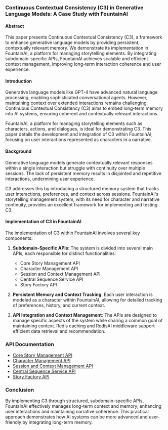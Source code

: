 ### Continuous Contextual Consistency (C3) in Generative Language Models: A Case Study with FountainAI

#### Abstract

This paper presents Continuous Contextual Consistency (C3), a framework to enhance generative language models by providing persistent, contextually relevant memory. We demonstrate its implementation in FountainAI, a platform for managing storytelling elements. By integrating subdomain-specific APIs, FountainAI achieves scalable and efficient context management, improving long-term interaction coherence and user experience.

#### Introduction

Generative language models like GPT-4 have advanced natural language processing, enabling sophisticated conversational agents. However, maintaining context over extended interactions remains challenging. Continuous Contextual Consistency (C3) aims to embed long-term memory into AI systems, ensuring coherent and contextually relevant interactions.

FountainAI, a platform for managing storytelling elements such as characters, actions, and dialogues, is ideal for demonstrating C3. This paper details the development and integration of C3 within FountainAI, focusing on user interactions represented as characters in a narrative.

#### Background

Generative language models generate contextually relevant responses within a single interaction but struggle with continuity over multiple sessions. The lack of persistent memory results in disjointed and repetitive interactions, undermining user experience.

C3 addresses this by introducing a structured memory system that tracks user interactions, preferences, and context across sessions. FountainAI's storytelling management system, with its need for character and narrative continuity, provides an excellent framework for implementing and testing C3.

#### Implementation of C3 in FountainAI

The implementation of C3 within FountainAI involves several key components:

1. **Subdomain-Specific APIs**: The system is divided into several main APIs, each responsible for distinct functionalities:
   - Core Story Management API
   - Character Management API
   - Session and Context Management API
   - Central Sequence Service API
   - Story Factory API

2. **Persistent Memory and Context Tracking**: Each user interaction is modeled as a character within FountainAI, allowing for detailed tracking of preferences, history, and current context.

3. **API Integration and Context Management**: The APIs are designed to manage specific aspects of the system while sharing a common goal of maintaining context. Redis caching and RedisAI middleware support efficient data retrieval and recommendation.

### API Documentation

- [Core Story Management API](https://Contexter.github.io/FountainAI-API-Docs/core.html)
- [Character Management API](https://Contexter.github.io/FountainAI-API-Docs/character.html)
- [Session and Context Management API](https://Contexter.github.io/FountainAI-API-Docs/session.html)
- [Central Sequence Service API](https://Contexter.github.io/FountainAI-API-Docs/central_sequence.html)
- [Story Factory API](https://Contexter.github.io/FountainAI-API-Docs/story_factory.html)

### Conclusion

By implementing C3 through structured, subdomain-specific APIs, FountainAI effectively manages long-term context and memory, enhancing user interactions and maintaining narrative coherence. This practical approach demonstrates how AI systems can be more advanced and user-friendly by integrating long-term memory.